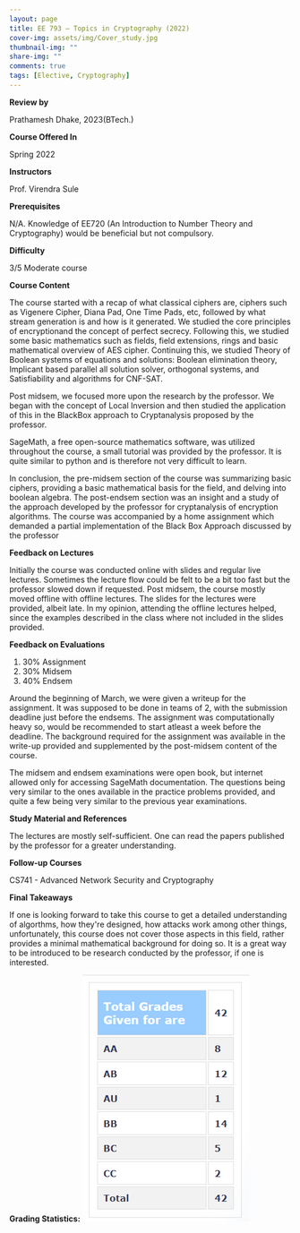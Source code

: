 ```yaml
---
layout: page
title: EE 793 – Topics in Cryptography (2022)
cover-img: assets/img/Cover_study.jpg
thumbnail-img: ""
share-img: ""
comments: true
tags: [Elective, Cryptography]
---
```


**Review by**

Prathamesh Dhake, 2023(BTech.)

**Course Offered In**

Spring 2022

**Instructors**

Prof. Virendra Sule

**Prerequisites**

N/A. Knowledge of EE720 (An Introduction to Number Theory and Cryptography) would be beneficial but not compulsory.

**Difficulty**

3/5 Moderate course

**Course Content**

The course started with a recap of what classical ciphers are, ciphers such as Vigenere Cipher, Diana Pad, One Time Pads, etc, followed by what stream generation is and how is it generated. We studied the core principles of encryptionand the concept of perfect secrecy. Following this, we studied some basic mathematics such as fields, field extensions, rings and basic mathematical overview of AES cipher. Continuing this, we studied Theory of Boolean systems of equations and solutions: Boolean elimination theory, Implicant based parallel all solution solver, orthogonal systems, and Satisfiability and algorithms for CNF-SAT.<br>

Post midsem, we focused more upon the research by the professor. We began with the concept of Local Inversion and then studied the application of this in the BlackBox approach to Cryptanalysis proposed by the professor.<br>

SageMath, a free open-source mathematics software, was utilized throughout the course, a small tutorial was provided by the professor. It is quite similar to python and is therefore not very difficult to learn.<br>

In conclusion, the pre-midsem section of the course was summarizing basic ciphers, providing a basic mathematical basis for the field, and delving into boolean algebra. The post-endsem section was an insight and a study of the approach developed by the professor for cryptanalysis of encryption algorithms. The course was accompanied by a home assignment which demanded a partial implementation of the Black Box Approach discussed by the professor
 
**Feedback on Lectures**

Initially the course was conducted online with slides and regular live lectures. Sometimes the lecture flow could be felt to be a bit too fast but the professor slowed down if requested. Post midsem, the course mostly moved offline with offline lectures. The slides for the lectures were provided, albeit late. In my opinion, attending the offline lectures helped, since the examples described in the class where not included in the slides provided.

**Feedback on Evaluations**

1. 30% Assignment
3. 30% Midsem
4. 40% Endsem

Around the beginning of March, we were given a writeup for the assignment. It was supposed to be done in teams of 2, with the submission deadline just before the endsems. The assignment was computationally heavy so, would be recommended to start atleast a week before the deadline. The background required for the assignment was available in the write-up provided and supplemented by the post-midsem content of the course.

The midsem and endsem examinations were open book, but internet allowed only for accessing SageMath documentation. The questions being very similar to the ones available in the practice problems provided, and quite a few being very similar to the previous year examinations. 

**Study Material and References**

The lectures are mostly self-sufficient. One can read the papers published by the professor for a greater understanding.

**Follow-up Courses**

CS741 - Advanced Network Security and Cryptography

**Final Takeaways**

If one is looking forward to take this course to get a detailed understanding of algorthms, how they're designed, how attacks work among other things, unfortunately, this course does not cover those aspects in this field, rather provides a minimal mathematical background for doing so. It is a great way to be introduced to be research conducted by the professor, if one is interested.

**Grading Statistics:**
![Grades](EE793_2022_grades.png)
